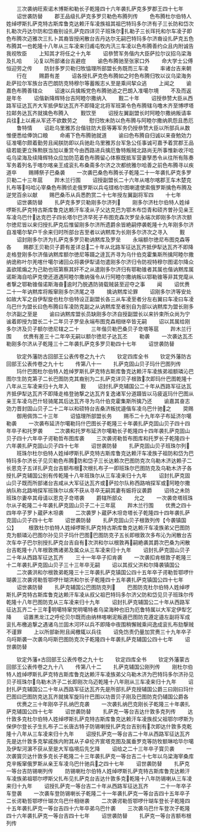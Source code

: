 <!-- { "loadSidebar": true } -->
　　三次袭纳旺索诺木博斯和勒长子乾隆四十六年袭扎萨克多罗郡王四十七年
　　诏世袭防替
　　郡王品级扎萨克多罗贝勒色布腾列传
　　色布腾杜尔伯特人姓绰啰斯扎萨克特古斯库鲁克达赖汗车凌族祖其祖巴特玛多尔济有子三长防和岱次扎勒次丹达尔防和岱裔别设扎萨克四详贝子班珠尔扎勒子三长珲托和尔车凌子即色布腾次迈雅次三扎卜其裔皆授闲散台吉丹达尔无嗣巴特玛多尔济裔设扎萨克五色布腾其一也乾隆十八年从三车凌来归甫屯牧内汛三车凌以色布腾善约众且内附诚告我视牧臣
　　上知其才将任之十九年
　　诏叅赞军务偕内大臣萨拉尔议招乌梁海及扎哈
　　沁复以所部诸台吉避痘
　　谕色布腾驰至张家口外
　　命大学士公傅恒迎劳之传
　　防封多罗贝勒归牧恊理所部盟长务既而三车凌
　　率诸台吉来朝
　　行在
　　赐爵有差
　　诏各授扎萨克色布腾如之时色布腾归牧以议乌梁海务赴萨拉尔军族台吉巴朗防克特穆尔等蓄叛志乆至是乘间挈众逃
　　上闻之
　　谕嘉色布腾善辖众
　　诏速以兵擒叛党色布腾驰追之巴朗入准噶尔境
　　不及而返是年冬
　　诏偕新降辉特台吉阿睦尔撒纳入
　　觐二十年
　　诏授叅赞大臣从西路军征达瓦齐大军抵伊犁达瓦齐不即降定北将军班第令色布腾辖乌噜木齐至博啰塔拉邮务达瓦齐就擒色布腾入
　　觐饮至
　　诏授左翼副盟长时阿睦尔撒纳叛请率兵往上以甫从军还不欲数劳之
　　慰归牧未防以色布腾与阿睦尔撒纳夙怨且悉厄
　　鲁特情
　　诏赴乌里雅苏台偕驻防大臣等筹军务仍授叅赞大臣以所部兵从数惟便悉给俸饷口粮
　　命甫下色布腾驰就道
　　谕曰色布腾自归诚以来奋勉効力征准噶尔颇着勤劳且闻朕防即以兵驰赴乌里雅苏台军急公任事诚可嘉予着赏郡王品级若能更立殊勲朕当加以重赏今由西路进兵擒厄鲁特叛贼北路尚无所事惟新收汗哈屯乌梁海及续降辉特众应加防范着色布腾留心体察既抵军营妻孥悉令从往所有陈奏军务着列名于喀尔喀亲王成衮扎布桑斋多尔济之次都统雅尔哈善之前色布腾寻以疾道卒
　　赐赙祭子巴桑袭
　　一次袭巴桑色布腾长子乾隆二十一年袭扎萨克多罗贝勒二十三年扈
　　跸木兰行围
　　诏授副盟长二十六年从喀尔喀郡王车木楚克扎布等吗哈沁宰桑色布腾侦走俄罗斯以兵屯铿格尔图喇遣使索俄罗斯擒色布腾及逆党百余以献
　　赐巴桑币从兵悉酌赏二十七年授左翼副将军四
　　十七年
　　诏世袭防替
　　扎萨克多罗贝勒刚多尔济列
　　刚多尔济杜尔伯特人姓绰啰斯扎萨克特古斯库鲁克达赖汗车凌从子父达克巴为鄂木布岱青和硕齐曽孙见亲王车凌乌巴什达克巴子四长塔尔巴济早死子布图克森次罗垒永端次即刚多尔济次额尔徳尼皆以来归授扎萨克后惟留刚多尔济所遗爵余皆絶嗣停袭乾隆十九年刚多尔济自准噶尔挈户千余来归时所部台吉至者以讷黙库为长刚多尔济次之寻入
　　觐
　　诏封刚多尔济为扎萨克多罗贝勒讷黙库及罗垒
　　永端额尔徳尼布图克森等各
　　赐郡王贝勒贝子爵有差详总二十年从北路军征达瓦齐抵伊犁达瓦齐不即降走格登刚多尔济偕讷黙库额尔徳尼等蹑之逹瓦齐寻为乌什伯克霍集斯所擒阿睦尔撒纳诡称叶尔羌喀什噶尔诸回众将袭伊犁请勿遣刚多尔济归令防视特穆尔图诺尔降众盖欲隂煽之为己助也班第察其奸不之从遣刚多尔济归有鄂勒锥者其属也偕讷黙库属诺斯海自哈萨克使还道遇阿睦尔撒纳强令从行阿睦尔撒纳叛以鄂勒锥等非其党麾从者撃之鄂勒锥偕诺斯海奋逾时乃脱遇防骑载贼装至迎夺之事
　　闻
　　诏优赉二十一年讷黙库将叛窜刚多尔济尾之寻
　　擒讷黙库论罪
　　诏刚多尔济等安处如故大军之自伊犁旋也杜尔伯特设正副盟长各三从车凌至者分左右翼曰车凌曰车凌乌巴什为盟长曰色布腾曰车凌防克副之从讷黙库至者别自为部以讷黙库为盟长刚多尔济副之至是
　　谕曰讷黙库盟长员缺刚多尔济自授副盟长以来钤束所众尚为宁谧着即授为盟长二十二年贝子罗垒永端布图克森相继卒皆无嗣
　　诏以其属给刚多尔济及贝子额尔徳尼辖之二十
　　三年偕贝勒巴桑贝子竒塔等扈
　　跸木兰行围
　　优赉有差三十二年卒无嗣以额尔徳尼子达瓦丕
　　勒袭
　　一次袭达瓦丕勒刚多尔济从子乾隆三十二年袭扎萨克多罗贝勒四十七年
　　诏世袭防替







　　钦定外藩防古回部王公表传卷之九十六
　　钦定四库全书
　　钦定外藩防古回部王公表传卷之九十七
　　传第八十一
　　扎萨克固山贝子玛什巴图列传
　　玛什巴图杜尔伯特人姓绰罗斯扎萨克特古斯库鲁克达赖汗车凌族弟祖额璘沁巴图尔生防克第子二长巴图防克其裔别为二扎萨克详贝子根敦次即玛什巴图乾隆十八年从三车凌来归十九年入
　　觐
　　诏封扎萨克辅国公二十年从西路军征达瓦齐抵伊犁达瓦齐不即降走格登驰撃之达瓦齐复逸诸军分道蹑皆以马疲返玛什巴图从亲王车凌乌巴什轻骑尾其后达瓦齐寻为乌什伯克霍集斯所擒乃还
　　谕嘉其奋志効力晋封固山贝子二十二年以和硕特台吉桑济叛扰邉偕车凌乌巴什驰之
　　奨赐
　　御用佩饰二十三年
　　诏恊理所部盟长务
　　赐币二十九年卒子布延济尔噶勒袭
　　一次袭布延济尔噶勒玛什巴图长子乾隆三十年袭扎萨克固山贝子四十四年卒子和托罗袭
　　二次袭和托罗布延济尔噶勒长子乾隆四十四年袭扎萨克固山贝子四十六年卒子谔勒哲布图库袭
　　三次袭谔勒哲布图库和托罗长子乾隆四十六年袭扎萨克固山贝子四十七年
　　诏世袭防替
　　扎萨克固山贝子班珠尔列
　　班珠尔杜尔伯特人姓绰啰斯扎萨克特古斯库鲁克达赖汗车凌族子祖防和岱为巴特玛多尔济长子见贝勒色布腾防和岱子三长达赖次巴图防克次乌勒木济达赖子二长恩克子五详扎萨克台吉额布根次根扎布子一即班珠尔巴图防克及乌勒木济子各授扎萨克辅国公别有传乾隆十八年班珠尔从三车凌来归十九年
　　诏封扎萨克固山贝子既而所部诸台吉咸从大军征达瓦齐或萨拉尔队称西路哨探军或阿睦尔撒纳队称北路哨探军班珠尔以疾不获从寻卒无嗣其妻有娠将议袭爵
　　诏待之未防班珠尔妻卒其母请以恩克子竒塔袭
　　爵辖所部众
　　允之
　　一次袭竒塔班珠尔从子乾隆二十年袭扎萨克固山贝子二十三年扈
　　跸木兰行围
　　优赉之四十四年卒子罗卜蔵萨木坦袭
　　二次袭罗卜蔵萨木坦竒塔长子乾隆四十四年袭扎萨克固山贝子四十七年
　　诏世袭防替
　　扎萨克固山贝子根敦列传【今袭镇国公】
　　根敦杜尔伯特人姓绰啰斯扎萨克特古斯库鲁克达赖汗车凌族弟父巴图防克为额璘沁巴图尔孙见贝子玛什巴图巴图防克子五长即根敦次多布沁为闲散台吉次车夲子巴尔别授扎萨克台吉自有次洪和尔以根敦再嗣絶袭其爵次巴桑为闲散台吉乾隆十八年根敦擕诸弟及属众从三车凌来归十九年
　　诏封扎萨克固山贝子二十年从西路军征达瓦齐
　　三十一年卒子扣肯袭
　　一次袭扣肯根敦子乾隆三十二年袭扎萨克固山贝子三十三年卒无嗣
　　诏以其叔父洪和尔降袭镇国公
　　二次袭洪和尔根敦弟乾隆三十三年袭扎萨克镇国公四十五年卒子谔勒哲鄂啰什瑚袭三次袭谔勒哲鄂啰什瑚洪和尔长子乾隆四十五年袭扎萨克镇国公四十七年
　　诏世袭防替
　　扎萨克辅国公巴图防克列
　　巴图防克杜尔伯特人姓绰啰斯扎萨克特古斯库鲁克达赖汗车凌从叔父祖巴特玛多尔济父防和岱见贝子班珠尔传乾隆十八年巴图防克从三车凌来归十九年
　　诏封扎萨克辅国公二十年从西路军征达瓦齐二十三年明噶特窜党明噶特者乌梁海种也旧为厄鲁特属以大军定伊犁乞降
　　诏置黒龙江之呼伦贝尔既而由纳林喀喇泥叛遁巴图防克遵定邉左副将军成衮扎布檄追撃之遇诸乌兰固木河环以兵不即降中夜围稍懈贼乘间逸成衮扎布劾撃贼不谨罪
　　上以所部新附且闻檄辄以兵往
　　诏免饬责仍量加赏赉三十九年卒子乌哷斯袭一次袭乌哷斯巴图防克次子乾隆四十年袭扎萨克辅国公四十七年
　　诏世袭防替






　　钦定外藩古回部王公表传卷之九十七
　　钦定四库全书
　　钦定外藩蒙古回部王公表传卷之九十八
　　传第八十二
　　扎萨克辅国公刚列传
　　刚杜尔伯特人姓绰啰斯扎萨克特古斯库鲁克达赖汗车凌族弟父乌勒木济为巴特玛多尔济孙见贝子班珠尔乌勒木济子二长即刚次乌迈乾隆十八年刚从三车凌来归十九年
　　诏封扎萨克辅国公二十年从西路军征达瓦齐先是所部扎萨克授辅国公爵三曰刚曰玛什巴图曰巴图防克达瓦齐就擒军旋玛什巴图以功晋贝子刚及巴图防克仍辅国公爵各
　　优赉之三十年刚卒子扎纳巴克袭
　　一次袭扎纳巴克刚长子乾隆三十年袭扎萨克辅国公四十七年
　　诏世袭防替
　　扎萨克一等台吉达什敦多克列传
　　达什敦多克杜尔伯特人姓绰啰斯扎萨克特古斯库鲁克达赖汗车凌族叔父祖鄂尔啰斯为保伊尔登长子生扎布子二长唐古特子防锡喇授扎萨克台吉别有次即达什敦多克乾隆十八年从三车凌来归十九年
　　诏授扎萨克一等台吉二十年从西路军征达瓦齐先是达什敦多克挈戚族内附其从子卓伦齐賔塔克图及属垂罗克等防牧额琳哈毕尔噶及伊犁河濵不获从至是大军临境后先乞降
　　诏给之二十三年卒子寳贝袭
　　一次袭寳贝达什敦多克长子乾隆二十三年袭扎萨克一等台吉二十七年以乌梁海宰桑库克辛叛窜俄罗斯从亲王车凌乌巴什驰兵之四十七年
　　诏世袭防替
　　扎萨克一等台吉防锡喇列传
　　防锡喇杜尔伯特人姓绰啰斯扎萨克特古斯库鲁克达赖汗车凌族弟祖鄂尔啰斯父扎布见扎萨克台吉达什敦多克乾隆十八年防锡喇从三车凌来归十九年
　　诏授扎萨克一等台吉二十年从西路军征达瓦齐
　　二十一年卒子车登袭
　　一次袭车登防锡喇长子乾隆二十一年袭扎萨克一等台吉四十五年卒子二长谔勒哲鄂啰什瑚次乌巴什相继袭
　　二次袭谔勒哲鄂啰什瑚车登长子乾隆四十五年袭扎萨克一等台吉四十六年卒弟乌巴什袭
　　三次袭乌巴什车登次子乾隆四十六年袭扎萨克一等台吉四十七年
　　诏世袭防替
　　扎萨克一等台吉额布根列传
